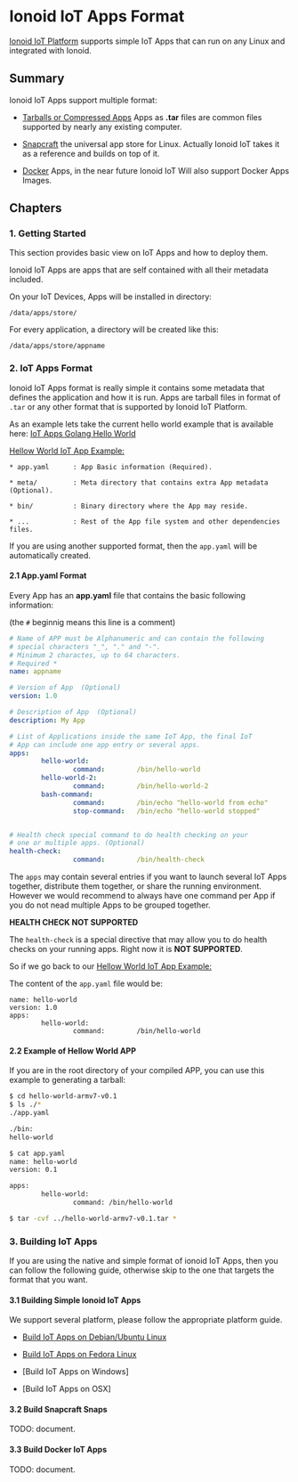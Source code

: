 # Ionoid IoT Apps Format

[Ionoid IoT Platform](https://ionoid.io/) supports simple IoT Apps that can run on any Linux and
integrated with Ionoid.

## Summary

Ionoid IoT Apps support multiple format:

* [Tarballs or Compressed
Apps](https://en.wikipedia.org/wiki/Tar_(computing)) Apps as **.tar** files are
common files supported by nearly any existing computer.

* [Snapcraft](https://docs.snapcraft.io/) the universal
app store for Linux. Actually Ionoid IoT takes it as a reference and
builds on top of it.

* [Docker](https://docker.com) Apps, in the near future Ionoid IoT Will
also support Docker Apps Images.


## Chapters

### 1. Getting Started

This section provides basic view on IoT Apps and how to deploy them.


Ionoid IoT Apps are apps that are self contained with all their metadata
included.

On your IoT Devices, Apps will be installed in directory:
```
/data/apps/store/
```

For every application, a directory will be created like this:
```
/data/apps/store/appname
```


### 2. IoT Apps Format

Ionoid IoT Apps format is really simple it contains some metadata that
defines the application and how it is run. Apps are tarball files in
format of `.tar` or any other format that is supported by Ionoid IoT
Platform.


As an example lets take the current hello world example that is
available here: [IoT Apps Golang Hello
World](https://console.cloud.google.com/storage/browser/public.opendevices.io/apps)

[Hellow World IoT App Example:](https://console.cloud.google.com/storage/browser/public.opendevices.io/apps)

```
* app.yaml      : App Basic information (Required).

* meta/         : Meta directory that contains extra App metadata (Optional).

* bin/          : Binary directory where the App may reside.

* ...           : Rest of the App file system and other dependencies files.
```

If you are using another supported format, then the `app.yaml` will be
automatically created.


#### 2.1 App.yaml Format

Every App has an **app.yaml** file that contains the basic following
information:

(the `#` beginnig means this line is a comment)

```yaml
# Name of APP must be Alphanumeric and can contain the following
# special characters "_", "." and "-".
# Minimum 2 charactes, up to 64 characters.
# Required *
name: appname

# Version of App  (Optional)
version: 1.0

# Description of App  (Optional)
description: My App

# List of Applications inside the same IoT App, the final IoT
# App can include one app entry or several apps.
apps:
        hello-world:
                command:        /bin/hello-world
        hello-world-2:
                command:        /bin/hello-world-2
        bash-command:
                command:        /bin/echo "hello-world from echo"
                stop-command:   /bin/echo "hello-world stopped"


# Health check special command to do health checking on your
# one or multiple apps. (Optional)
health-check:
                command:        /bin/health-check
```

The `apps` may contain several entries if you want to launch several IoT
Apps together, distribute them together, or share the running
environment. However we would recommend to always have one command per
App if you do not nead multiple Apps to be grouped together.


**HEALTH CHECK NOT SUPPORTED**

The `health-check` is a special directive that may allow you to do
health checks on your running apps. Right now it is **NOT SUPPORTED**.



So if we go back to our [Hellow World IoT App Example:](https://console.cloud.google.com/storage/browser/public.opendevices.io/apps)

The content of the `app.yaml` file would be:
```
name: hello-world
version: 1.0
apps:
        hello-world:
                command:        /bin/hello-world
```


#### 2.2 Example of Hellow World APP

If you are in the root directory of your compiled APP, you can use this
example to generating a tarball:

```bash
$ cd hello-world-armv7-v0.1
$ ls ./*
./app.yaml

./bin:
hello-world

$ cat app.yaml 
name: hello-world
version: 0.1

apps:
        hello-world:
                command: /bin/hello-world

$ tar -cvf ../hello-world-armv7-v0.1.tar *
```


### 3. Building IoT Apps

If you are using the native and simple format of ionoid IoT Apps, then
you can follow the following guide, otherwise skip to the one that
targets the format that you want.


#### 3.1 Building Simple Ionoid IoT Apps

We support several platform, please follow the appropriate platform
guide.


* [Build IoT Apps on Debian/Ubuntu Linux](../apps/build/build_on_debian_linux.rst)

* [Build IoT Apps on Fedora Linux](../apps/build/build_on_fedora_linux.rst)


* [Build IoT Apps on Windows]


* [Build IoT Apps on OSX]



#### 3.2 Build Snapcraft Snaps

TODO: document.


#### 3.3 Build Docker IoT Apps

TODO: document.
